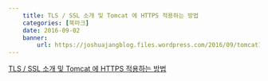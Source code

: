 ```yaml
---
    title: TLS / SSL 소개 및 Tomcat 에 HTTPS 적용하는 방법
    categories: [북마크]
    date: 2016-09-02
    banner:
        url: https://joshuajangblog.files.wordpress.com/2016/09/tomcat1.jpg
---
```


[TLS / SSL 소개 및 Tomcat 에 HTTPS 적용하는 방법](https://joshuajangblog.wordpress.com/2016/09/02/tls-ssl-intro-and-tomcat-configuration/)